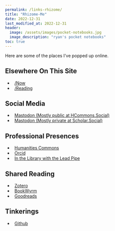 ```yaml
---
permalink: /links-rhizome/
title: "Rhizome-Me"
date: 2022-12-31
last_modified_at: 2022-12-31
header: 
  image: /assets/images/pocket-notebooks.jpg
  image_description: "ryan's pocket notebooks"
toc: true
---
```

Here are some of the places I've popped up online.  

## Elsewhere On This Site  

<ul class="list-unstyled" role="list">
<li role="listitem">
    <a href="{{ '/now' | relative_url }}" itemprop="sameAs" rel="nofollow noopener noreferrer" class="btn btn--primary btn--large">
    <i class="fas fa-user-clock" aria-hidden="true" style="margin-right: .5em;"></i>/Now
    </a>
</li>
<li role="listitem">
    <a href="{{ '/reading' | relative_url }}" itemprop="sameAs" rel="nofollow noopener noreferrer" class="btn btn--primary btn--large">
    <i class="fas fa-book-open" aria-hidden="true" style="margin-right: .5em;"></i>/Reading
    </a>
</li>
</ul>

## Social Media  

<ul class="list-unstyled" role="list">
<li role="listitem">
    <a href="https://hcommons.social/@ryanrandall" itemprop="sameAs" rel="me nofollow noopener noreferrer" class="btn btn--primary btn--large">
    <i class="fab fa-mastodon" aria-hidden="true" style="margin-right: .5em;"></i>Mastodon (Mostly public at HCommons.Social)
    </a>
</li>
<li role="listitem">
    <a href="https://scholar.social/@foureyedsoul" itemprop="sameAs" rel="me nofollow noopener noreferrer" class="btn btn--primary btn--large">
    <i class="fab fa-mastodon" aria-hidden="true" style="margin-right: .5em;"></i>Mastodon (Mostly private at Scholar.Social)
    </a>
</li>
</ul>

## Professional Presences  

<ul class="list-unstyled" role="list">
<li role="listitem">
    <a href="https://hcommons.org/members/foureyedsoul/" itemprop="sameAs" rel="nofollow noopener noreferrer" class="btn btn--primary btn--large">
    <i class="fas fa-university" aria-hidden="true" style="margin-right: .5em;"></i>Humanities Commons
    </a>
</li>
<li role="listitem">
    <a href="https://orcid.org/0000-0003-4499-7255" itemprop="sameAs" rel="nofollow noopener noreferrer" class="btn btn--primary btn--large">
    <i class="ai ai-orcid" aria-hidden="true" style="margin-right: .5em;"></i>Orcid
    </a>
</li>
<li role="listitem">
    <a href="http://www.inthelibrarywiththeleadpipe.org/about/editorial-board/ryan-randall/" itemprop="sameAs" rel="nofollow noopener noreferrer" class="btn btn--primary btn--large">
    <i class="ai ai-open-access" aria-hidden="true" style="margin-right: .5em;"></i>In the Library with the Lead Pipe
  </a>
</li>
</ul>

## Shared Reading  

<ul class="list-unstyled" role="list">
<li role="listitem">
    <a href="https://www.zotero.org/ryanprandall" itemprop="sameAs" rel="nofollow noopener noreferrer" class="btn btn--primary btn--large">
    <i class="ai ai-zotero" aria-hidden="true" style="margin-right: .5em;"></i>Zotero
    </a>
</li>
<li role="listitem">
    <a href="https://bookwyrm.social/user/foureyedsoul" itemprop="sameAs" rel="me nofollow noopener noreferrer" class="btn btn--primary btn--large">
    <i class="fas fa-fw fa-book" aria-hidden="true" style="margin-right: .5em;"></i>BookWyrm
    </a>
</li>
<li role="listitem">
    <a href="http://goodreads.com/user/show/2077359-ryan" itemprop="sameAs" rel="nofollow noopener noreferrer" class="btn btn--primary btn--large">
    <i class="fas fa-fw fa-book" aria-hidden="true" style="margin-right: .5em;"></i>Goodreads
    </a>
</li>
</ul>

## Tinkerings  

<ul class="list-unstyled" role="list">
<li role="listitem">
    <a href="https://github.com/ryan-p-randall" itempromp="sameAs" rel="nofollow noopener noreferrer" class="btn btn--primary btn--large">
    <i class="fab fa-fw fa-github" aria-hidden="true" style="margin-right: .5em;"></i>Github
    </a>
</li>
</ul>